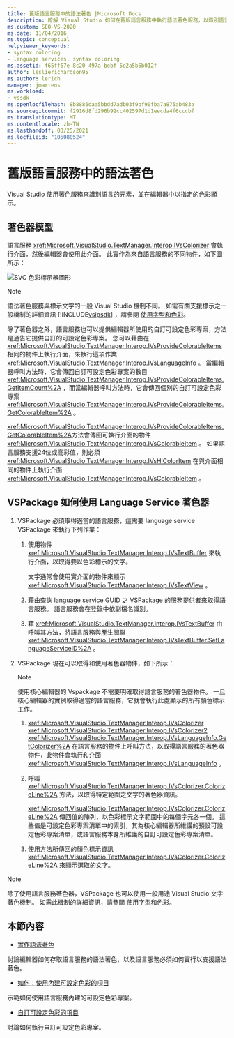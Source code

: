 ```yaml
---
title: 舊版語言服務中的語法著色 |Microsoft Docs
description: 瞭解 Visual Studio 如何在舊版語言服務中執行語法著色服務，以識別語言的元素，並以編輯器中的色彩顯示這些專案。
ms.custom: SEO-VS-2020
ms.date: 11/04/2016
ms.topic: conceptual
helpviewer_keywords:
- syntax coloring
- language services, syntax coloring
ms.assetid: f65ff67e-8c20-497a-bebf-5e2a5b5b012f
author: leslierichardson95
ms.author: lerich
manager: jmartens
ms.workload:
- vssdk
ms.openlocfilehash: 8b8886daa5bbdd7adb03f9bf90fba7a875ab483a
ms.sourcegitcommit: f2916d8fd296b92cc402597d1d1eecda4f6cccbf
ms.translationtype: MT
ms.contentlocale: zh-TW
ms.lasthandoff: 03/25/2021
ms.locfileid: "105080524"
---
```

# <a name="syntax-coloring-in-a-legacy-language-service"></a>舊版語言服務中的語法著色

Visual Studio 使用著色服務來識別語言的元素，並在編輯器中以指定的色彩顯示。

## <a name="colorizer-model"></a>著色器模型
 語言服務 <xref:Microsoft.VisualStudio.TextManager.Interop.IVsColorizer> 會執行介面，然後編輯器會使用此介面。 此實作為來自語言服務的不同物件，如下圖所示：

 ![SVC 色彩標示器圖形](../../extensibility/internals/media/figlgsvccolorizer.gif)

> [!NOTE]
> 語法著色服務與標示文字的一般 Visual Studio 機制不同。 如需有關支援標示之一般機制的詳細資訊 [!INCLUDE[vsipsdk](../../extensibility/includes/vsipsdk_md.md)] ，請參閱 [使用字型和色彩](/previous-versions/visualstudio/visual-studio-2015/extensibility/using-fonts-and-colors?preserve-view=true&view=vs-2015)。

 除了著色器之外，語言服務也可以提供編輯器所使用的自訂可設定色彩專案，方法是通告它提供自訂的可設定色彩專案。 您可以藉由在 <xref:Microsoft.VisualStudio.TextManager.Interop.IVsProvideColorableItems> 相同的物件上執行介面，來執行這項作業 <xref:Microsoft.VisualStudio.TextManager.Interop.IVsLanguageInfo> 。 當編輯器呼叫方法時，它會傳回自訂可設定色彩專案的數目 <xref:Microsoft.VisualStudio.TextManager.Interop.IVsProvideColorableItems.GetItemCount%2A> ，而當編輯器呼叫方法時，它會傳回個別的自訂可設定色彩專案 <xref:Microsoft.VisualStudio.TextManager.Interop.IVsProvideColorableItems.GetColorableItem%2A> 。

 <xref:Microsoft.VisualStudio.TextManager.Interop.IVsProvideColorableItems.GetColorableItem%2A>方法會傳回可執行介面的物件 <xref:Microsoft.VisualStudio.TextManager.Interop.IVsColorableItem> 。 如果語言服務支援24位或高彩值，則必須 <xref:Microsoft.VisualStudio.TextManager.Interop.IVsHiColorItem> 在與介面相同的物件上執行介面 <xref:Microsoft.VisualStudio.TextManager.Interop.IVsColorableItem> 。

## <a name="how-a-vspackage-uses-a-language-service-colorizer"></a>VSPackage 如何使用 Language Service 著色器

1. VSPackage 必須取得適當的語言服務，這需要 language service VSPackage 來執行下列作業：

    1. 使用物件 <xref:Microsoft.VisualStudio.TextManager.Interop.IVsTextBuffer> 來執行介面，以取得要以色彩標示的文字。

         文字通常會使用實介面的物件來顯示 <xref:Microsoft.VisualStudio.TextManager.Interop.IVsTextView> 。

    2. 藉由查詢 language service GUID 之 VSPackage 的服務提供者來取得語言服務。 語言服務會在登錄中依副檔名識別。

    3. 藉 <xref:Microsoft.VisualStudio.TextManager.Interop.IVsTextBuffer> 由呼叫其方法，將語言服務與產生關聯 <xref:Microsoft.VisualStudio.TextManager.Interop.IVsTextBuffer.SetLanguageServiceID%2A> 。

2. VSPackage 現在可以取得和使用著色器物件，如下所示：

    > [!NOTE]
    > 使用核心編輯器的 Vspackage 不需要明確取得語言服務的著色器物件。 一旦核心編輯器的實例取得適當的語言服務，它就會執行此處顯示的所有顏色標示工作。

    1. <xref:Microsoft.VisualStudio.TextManager.Interop.IVsColorizer> <xref:Microsoft.VisualStudio.TextManager.Interop.IVsColorizer2> <xref:Microsoft.VisualStudio.TextManager.Interop.IVsLanguageInfo.GetColorizer%2A> 在語言服務的物件上呼叫方法，以取得語言服務的著色器物件，此物件會執行和介面 <xref:Microsoft.VisualStudio.TextManager.Interop.IVsLanguageInfo> 。

    2. 呼叫 <xref:Microsoft.VisualStudio.TextManager.Interop.IVsColorizer.ColorizeLine%2A> 方法，以取得特定範圍之文字的著色器資訊。

         <xref:Microsoft.VisualStudio.TextManager.Interop.IVsColorizer.ColorizeLine%2A> 傳回值的陣列，以色彩標示文字範圍中的每個字元各一個。 這些值是可設定色彩專案清單中的索引，其為核心編輯器所維護的預設可設定色彩專案清單，或語言服務本身所維護的自訂可設定色彩專案清單。

    3. 使用方法所傳回的顏色標示資訊 <xref:Microsoft.VisualStudio.TextManager.Interop.IVsColorizer.ColorizeLine%2A> 來顯示選取的文字。

> [!NOTE]
> 除了使用語言服務著色器，VSPackage 也可以使用一般用途 Visual Studio 文字著色機制。 如需此機制的詳細資訊，請參閱 [使用字型和色彩](/previous-versions/visualstudio/visual-studio-2015/extensibility/using-fonts-and-colors?preserve-view=true&view=vs-2015)。

## <a name="in-this-section"></a>本節內容
- [實作語法著色](../../extensibility/internals/implementing-syntax-coloring.md)

 討論編輯器如何存取語言服務的語法著色，以及語言服務必須如何實行以支援語法著色。

- [如何︰使用內建可設定色彩的項目](../../extensibility/internals/how-to-use-built-in-colorable-items.md)

 示範如何使用語言服務內建的可設定色彩專案。

- [自訂可設定色彩的項目](../../extensibility/internals/custom-colorable-items.md)

 討論如何執行自訂可設定色彩專案。
